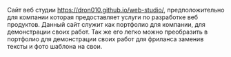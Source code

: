 Сайт веб студии https://dron010.github.io/web-studio/, предположительно для компании которая предоставляет услуги по разработке веб продуктов. Данный сайт служит как портфолио для компании, для демонстрации своих работ. Так же его легко можно преобразить в портфолио для демонстрации своих работ для фриланса заменив тексты и фото шаблона на свои. 
